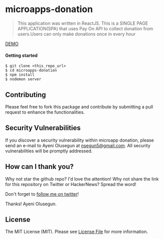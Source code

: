 # microapps-donation

> This application was written in ReactJS. This is a SINGLE PAGE APPLICATION(SPA) that uses Pay On API to collect donation from users.Users can only make donations once in every hour

[DEMO](https://microapp-donation.herokuapp.com/)

#### Getting started
```
$ git clone <this_repo_url>
$ cd microapps-donation
$ npm install
$ nodemon server 
```

## Contributing
Please feel free to fork this package and contribute by submitting a pull request to enhance the functionalities.

## Security Vulnerabilities

If you discover a security vulnerability within microapp donation, please send an e-mail to Ayeni Olusegun at nsegun5@gmail.com. All security vulnerabilities will be promptly addressed.

## How can I thank you?

Why not star the github repo? I'd love the attention! Why not share the link for this repository on Twitter or HackerNews? Spread the word!

Don't forget to [follow me on twitter](https://twitter.com/iamraphson)!

Thanks!
Ayeni Olusegun.

## License

The MIT License (MIT). Please see [License File](LICENSE.md) for more information.